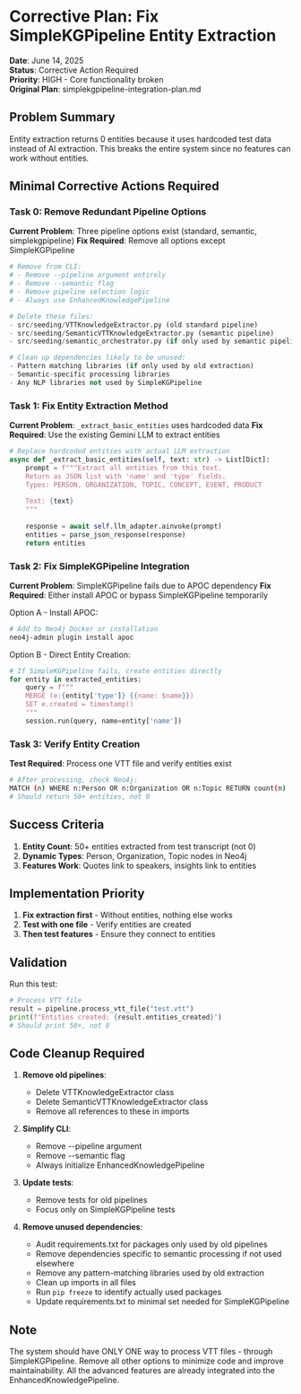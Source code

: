 # Corrective Plan: Fix SimpleKGPipeline Entity Extraction

**Date**: June 14, 2025  
**Status**: Corrective Action Required  
**Priority**: HIGH - Core functionality broken  
**Original Plan**: simplekgpipeline-integration-plan.md

## Problem Summary

Entity extraction returns 0 entities because it uses hardcoded test data instead of AI extraction. This breaks the entire system since no features can work without entities.

## Minimal Corrective Actions Required

### Task 0: Remove Redundant Pipeline Options

**Current Problem**: Three pipeline options exist (standard, semantic, simplekgpipeline)
**Fix Required**: Remove all options except SimpleKGPipeline

```python
# Remove from CLI:
# - Remove --pipeline argument entirely
# - Remove --semantic flag  
# - Remove pipeline selection logic
# - Always use EnhancedKnowledgePipeline

# Delete these files:
- src/seeding/VTTKnowledgeExtractor.py (old standard pipeline)
- src/seeding/SemanticVTTKnowledgeExtractor.py (semantic pipeline)
- src/seeding/semantic_orchestrator.py (if only used by semantic pipeline)

# Clean up dependencies likely to be unused:
- Pattern matching libraries (if only used by old extraction)
- Semantic-specific processing libraries
- Any NLP libraries not used by SimpleKGPipeline
```

### Task 1: Fix Entity Extraction Method

**Current Problem**: `_extract_basic_entities` uses hardcoded data
**Fix Required**: Use the existing Gemini LLM to extract entities

```python
# Replace hardcoded entities with actual LLM extraction
async def _extract_basic_entities(self, text: str) -> List[Dict]:
    prompt = f"""Extract all entities from this text.
    Return as JSON list with 'name' and 'type' fields.
    Types: PERSON, ORGANIZATION, TOPIC, CONCEPT, EVENT, PRODUCT
    
    Text: {text}
    """
    
    response = await self.llm_adapter.ainvoke(prompt)
    entities = parse_json_response(response)
    return entities
```

### Task 2: Fix SimpleKGPipeline Integration

**Current Problem**: SimpleKGPipeline fails due to APOC dependency
**Fix Required**: Either install APOC or bypass SimpleKGPipeline temporarily

Option A - Install APOC:
```bash
# Add to Neo4j Docker or installation
neo4j-admin plugin install apoc
```

Option B - Direct Entity Creation:
```python
# If SimpleKGPipeline fails, create entities directly
for entity in extracted_entities:
    query = f"""
    MERGE (e:{entity['type']} {{name: $name}})
    SET e.created = timestamp()
    """
    session.run(query, name=entity['name'])
```

### Task 3: Verify Entity Creation

**Test Required**: Process one VTT file and verify entities exist

```bash
# After processing, check Neo4j:
MATCH (n) WHERE n:Person OR n:Organization OR n:Topic RETURN count(n)
# Should return 50+ entities, not 0
```

## Success Criteria

1. **Entity Count**: 50+ entities extracted from test transcript (not 0)
2. **Dynamic Types**: Person, Organization, Topic nodes in Neo4j
3. **Features Work**: Quotes link to speakers, insights link to entities

## Implementation Priority

1. **Fix extraction first** - Without entities, nothing else works
2. **Test with one file** - Verify entities are created
3. **Then test features** - Ensure they connect to entities

## Validation

Run this test:
```python
# Process VTT file
result = pipeline.process_vtt_file("test.vtt")
print(f"Entities created: {result.entities_created}")
# Should print 50+, not 0
```

## Code Cleanup Required

1. **Remove old pipelines**:
   - Delete VTTKnowledgeExtractor class
   - Delete SemanticVTTKnowledgeExtractor class
   - Remove all references to these in imports

2. **Simplify CLI**:
   - Remove --pipeline argument
   - Remove --semantic flag
   - Always initialize EnhancedKnowledgePipeline

3. **Update tests**:
   - Remove tests for old pipelines
   - Focus only on SimpleKGPipeline tests

4. **Remove unused dependencies**:
   - Audit requirements.txt for packages only used by old pipelines
   - Remove dependencies specific to semantic processing if not used elsewhere
   - Remove any pattern-matching libraries used by old extraction
   - Clean up imports in all files
   - Run `pip freeze` to identify actually used packages
   - Update requirements.txt to minimal set needed for SimpleKGPipeline

## Note

The system should have ONLY ONE way to process VTT files - through SimpleKGPipeline. Remove all other options to minimize code and improve maintainability. All the advanced features are already integrated into the EnhancedKnowledgePipeline.